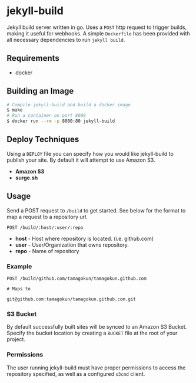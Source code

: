 jekyll-build
============

Jekyll build server written in go. Uses a `POST` http request to trigger builds, making it useful for webhooks. A simple `Dockerfile` has been provided with all necessary dependencies to run `jekyll build`.

Requirements
----

* docker

Building an Image
----------------

```bash
# Compile jekyll-build and build a docker image
$ make
# Run a container on port 8080
$ docker run --rm -p 8080:80 jekyll-build
```

Deploy Techniques
-----------------

Using a `DEPLOY` file you can specify how you would like jekyll-build to publish your site. By default it will attempt to use Amazon S3.

* __Amazon S3__
* __surge.sh__

Usage
----

Send a POST request to `/build` to get started. See below for the format to map a request to a repository url.

`POST /build/:host/:user/:repo`

* __host__ - Host where repository is located. (i.e. github.com)
* __user__ - User/Organization that owns repository.
* __repo__ - Name of repository

### Example

```
POST /build/github.com/tamagokun/tamagokun.github.com

# Maps to

git@github.com:tamagokun/tamagokun.github.com.git
```

### S3 Bucket

By default successfully built sites will be synced to an Amazon S3 Bucket. Specify the bucket location by creating a `BUCKET` file at the root of your project.

### Permissions

The user running jekyll-build must have proper permissions to access the repository specified, as well as a configured `s3cmd` client.
